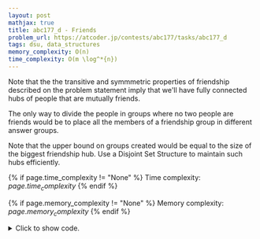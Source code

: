 ```yaml
---
layout: post
mathjax: true
title: abc177_d - Friends
problem_url: https://atcoder.jp/contests/abc177/tasks/abc177_d
tags: dsu, data_structures
memory_complexity: O(n)
time_complexity: O(m \log^*{n})
---
```


Note that the the transitive and symmmetric properties of friendship
described on the problem statement imply that we'll have fully connected hubs
of people that are mutually friends.

The only way to divide the people in groups where no two people are
friends would be to place all the members of a friendship group in different
answer groups.

Note that the upper bound on groups created would be equal to the size of the
biggest friendship hub. Use a Disjoint Set Structure to maintain such hubs
efficiently.


{% if page.time_complexity != "None" %}
Time complexity: ${{ page.time_complexity }}$
{% endif %}

{% if page.memory_complexity != "None" %}
Memory complexity: ${{ page.memory_complexity }}$
{% endif %}

<details>
<summary>
<p style="display:inline">Click to show code.</p>
</summary>
```cpp
{% raw %}
using namespace std;
using ll = long long;
using ii = pair<int, int>;
using vi = vector<int>;
struct UnionFind
{
    int n;
    vi parent, sz;
    UnionFind(int n) : n(n)
    {
        parent.resize(n);
        sz.resize(n);
        for (int i = 0; i < n; ++i)
            make_set(i);
    }
    void make_set(int v)
    {
        parent[v] = v;
        sz[v] = 1;
    }
    int find_set(int v)
    {
        if (v == parent[v])
            return v;
        return (parent[v] = find_set(parent[v]));
    }
    void union_sets(int a, int b)
    {
        a = find_set(a);
        b = find_set(b);
        if (a != b)
        {
            if (sz[a] < sz[b])
                swap(a, b);
            parent[b] = a;
            sz[a] += sz[b];
        }
    }
    int biggest_component(void)
    {
        int ans = 0;
        for (int i = 0; i < n; ++i)
            if (i == find_set(i))
                ans = max(ans, sz[i]);
        return ans;
    }
};
int main(void)
{
    ios::sync_with_stdio(false), cin.tie(NULL);
    int n, m;
    cin >> n >> m;
    UnionFind dsu(n);
    while (m--)
    {
        int a, b;
        cin >> a >> b, a--, b--;
        dsu.union_sets(a, b);
    }
    cout << dsu.biggest_component() << endl;
    return 0;
}

{% endraw %}
```
</details>

